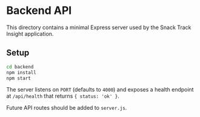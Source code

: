 # Backend API

This directory contains a minimal Express server used by the Snack Track Insight application.

## Setup

```sh
cd backend
npm install
npm start
```

The server listens on `PORT` (defaults to `4000`) and exposes a health endpoint at `/api/health` that returns `{ status: 'ok' }`.

Future API routes should be added to `server.js`.
